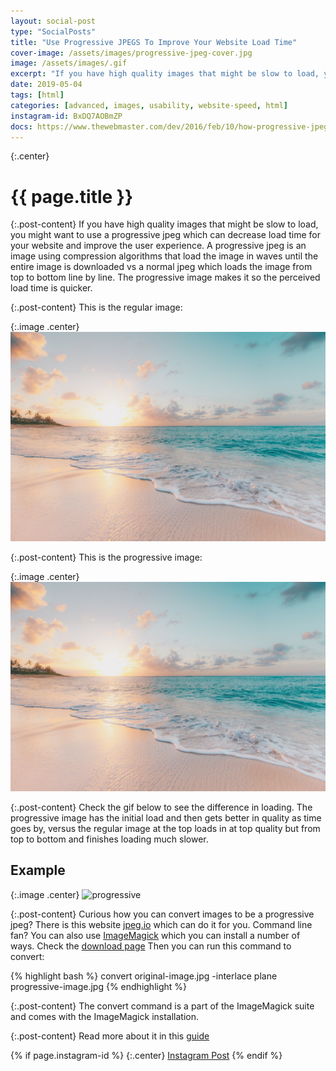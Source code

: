 ```yaml
---
layout: social-post
type: "SocialPosts"
title: "Use Progressive JPEGS To Improve Your Website Load Time"
cover-image: /assets/images/progressive-jpeg-cover.jpg
image: /assets/images/.gif
excerpt: "If you have high quality images that might be slow to load, you might want to use a progressive jpeg which can decrease load time for your website and improve the user experience"
date: 2019-05-04
tags: [html]
categories: [advanced, images, usability, website-speed, html]
instagram-id: BxDQ7AOBmZP
docs: https://www.thewebmaster.com/dev/2016/feb/10/how-progressive-jpegs-can-speed-up-your-website/
---
```

{:.center}
# {{ page.title }}

{:.post-content}
If you have high quality images that might be slow to load, you might want to
use a progressive jpeg which can decrease load time for your website and improve the user experience.
A progressive jpeg is an image using compression algorithms that load the image
in waves until the entire image is downloaded vs a normal jpeg which loads the image from top to bottom line by line.
The progressive image makes it so the perceived load time is quicker.

{:.post-content}
This is the regular image:

{:.image .center}
![original](/assets/images/original-image.jpg)

{:.post-content}
This is the progressive image:

{:.image .center}
![progressive](/assets/images/progressive-image.jpg)

{:.post-content}
Check the gif below to see the difference in loading. The progressive image has the initial load
and then gets better in quality as time goes by, versus the regular image at the top
loads in at top quality but from top to bottom and finishes loading much slower.

## Example

{:.image .center}
![progressive](/assets/images/progressive-comparison.gif)

{:.post-content}
Curious how you can convert images to be a progressive jpeg? There is this website
<a href="https://www.jpeg.io/" target="_blank">jpeg.io</a> which can do it for you.
Command line fan? You can also use <a href="https://imagemagick.org/index.php" target="_blank">ImageMagick</a>
which you can install a number of ways. Check the <a href="https://imagemagick.org/script/download.php" target="_blank">download page</a>
Then you can run this command to convert:

{% highlight bash %}
convert original-image.jpg -interlace plane progressive-image.jpg
{% endhighlight %}

{:.post-content}
The convert command is a part of the ImageMagick suite and comes with the
ImageMagick installation.

{:.post-content}
Read more about it in this <a href="{{page.docs}}" target="_blank">guide</a>

{% if page.instagram-id %}
{:.center}
<a class="insta-link" href="https://www.instagram.com/p/{{page.instagram-id}}" target="_blank">Instagram Post</a>
{% endif %}
